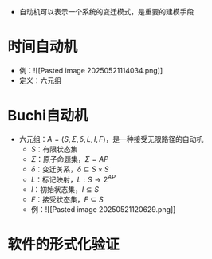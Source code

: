 - 自动机可以表示一个系统的变迁模式，是重要的建模手段
# 时间自动机
- 例：![[Pasted image 20250521114034.png]]
- 定义：六元组
# Buchi自动机
- 六元组：$A=(S,\Sigma,\delta,L,I,F)$，是一种接受无限路径的自动机
	- $S$：有限状态集
	- $\Sigma$：原子命题集，$\Sigma=AP$
	- $\delta$：变迁关系，$\delta \subseteq S\times S$
	- $L$：标记映射，$L:S\rightarrow 2^{AP}$
	- $I$：初始状态集，$I\subseteq S$
	- $F$：接受状态集，$F\subseteq S$
	- 例：![[Pasted image 20250521120629.png]]

# 软件的形式化验证